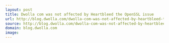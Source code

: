 ```yaml
---
layout: post
title: Dwolla com was not affected by Heartbleed the OpenSSL issue
url: http://blog.dwolla.com/dwolla-com-was-not-affected-by-heartbleed-the-openssl-issue/
source: http://blog.dwolla.com/dwolla-com-was-not-affected-by-heartbleed-the-openssl-issue/
domain: blog.dwolla.com
image: 
---
```


